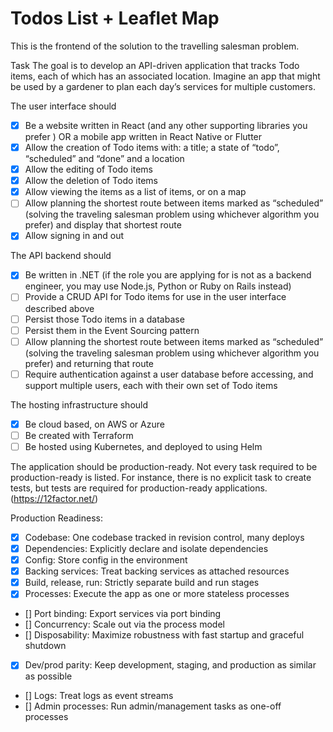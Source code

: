 # Todos List + Leaflet Map

This is the frontend of the solution to the travelling salesman problem.

Task
The goal is to develop an API-driven application that tracks Todo items, each of which has an associated location. Imagine an app that might be used by a gardener to plan each day’s services for multiple customers.

The user interface should 
- [x] Be a website written in React (and any other supporting libraries you prefer ) OR a mobile app written in React Native or Flutter
- [x] Allow the creation of Todo items with: a title; a state of “todo”, “scheduled” and “done” and a location
- [x] Allow the editing of Todo items
- [x] Allow the deletion of Todo items
- [x] Allow viewing the items as a list of items, or on a map
- [ ] Allow planning the shortest route between items marked as “scheduled” (solving the traveling salesman problem using whichever algorithm you prefer) and display that shortest route
- [x] Allow signing in and out

The API backend should
- [x] Be written in .NET (if the role you are applying for is not as a backend engineer, you may use Node.js, Python or Ruby on Rails instead)
- [ ] Provide a CRUD API for Todo items for use in the user interface described above
- [ ] Persist those Todo items in a database
- [ ] Persist them in the Event Sourcing pattern
- [ ] Allow planning the shortest route between items marked as “scheduled” (solving the traveling salesman problem using whichever algorithm you prefer) and returning that route 
- [ ] Require authentication against a user database before accessing, and support multiple users, each with their own set of Todo items

The hosting infrastructure should
- [x] Be cloud based, on AWS or Azure
- [ ] Be created with Terraform
- [ ] Be hosted using Kubernetes, and deployed to using Helm

The application should be production-ready. Not every task required to be production-ready is listed. For instance, there is no explicit task to create tests, but tests are required for production-ready applications. (https://12factor.net/)

Production Readiness:

- [x] Codebase: One codebase tracked in revision control, many deploys
- [x] Dependencies: Explicitly declare and isolate dependencies
- [x] Config: Store config in the environment
- [x] Backing services: Treat backing services as attached resources
- [x] Build, release, run: Strictly separate build and run stages
- [x] Processes: Execute the app as one or more stateless processes
- [] Port binding: Export services via port binding
- [] Concurrency: Scale out via the process model
- [] Disposability: Maximize robustness with fast startup and graceful shutdown
- [x] Dev/prod parity: Keep development, staging, and production as similar as possible
- [] Logs: Treat logs as event streams
- [] Admin processes: Run admin/management tasks as one-off processes